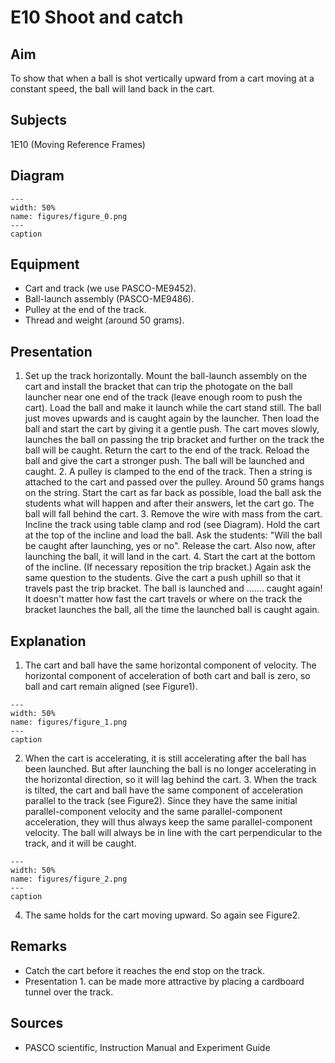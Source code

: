 # E10 Shoot and catch 
    
  
## Aim   
 To show that when a ball is shot vertically upward from a cart moving at a constant speed, the ball will land back in the cart.    
  
## Subjects   
 1E10 (Moving Reference Frames)   
  
## Diagram   
   
```{figure} figures/figure_0.png  
---  
width: 50%  
name: figures/figure_0.png  
---  
caption  
``` 
     
  
## Equipment   
 
 *  Cart and track (we use PASCO-ME9452). 
 *  Ball-launch assembly (PASCO-ME9486). 
 *  Pulley at the end of the track. 
 *  Thread and weight (around 50 grams).
     
  
## Presentation   
 1. Set up the track horizontally. Mount the ball-launch assembly on the cart and install the bracket that can trip the photogate on the ball launcher near one end of the track (leave enough room to push the cart). Load the ball and make it launch while the cart stand still. The ball just moves upwards and is caught again by the launcher. Then load the ball and start the cart by giving it a gentle push. The cart moves slowly, launches the ball on passing the trip bracket and further on the track the ball will be caught. Return the cart to the end of the track. Reload the ball and give the cart a stronger push. The ball will be launched and caught. 2. A pulley is clamped to the end of the track. Then a string is attached to the cart and passed over the pulley. Around 50 grams hangs on the string. Start the cart as far back as possible, load the ball ask the students what will happen and after their answers, let the cart go. The ball will fall behind the cart. 3. Remove the wire with mass from the cart. Incline the track using table clamp and rod (see Diagram). Hold the cart at the top of the incline and load the ball. Ask the students: "Will the ball be caught after launching, yes or no". Release the cart. Also now, after launching the ball, it will land in the cart. 4. Start the cart at the bottom of the incline. (If necessary reposition the trip bracket.) Again ask the same question to the students. Give the cart a push uphill so that it travels past the trip bracket. The ball is launched and ……. caught again! It doesn't matter how fast the cart travels or where on the track the bracket launches the ball, all the time the launched ball is caught again.   
  
## Explanation   
 1. The cart and ball have the same horizontal component of velocity. The horizontal component of acceleration of both cart and ball is zero, so ball and cart remain aligned (see Figure1).    
```{figure} figures/figure_1.png  
---  
width: 50%  
name: figures/figure_1.png  
---  
caption  
``` 
 2. When the cart is accelerating, it is still accelerating after the ball has been launched. But after launching the ball is no longer accelerating in the horizontal direction, so it will lag behind the cart. 3. When the track is tilted, the cart and ball have the same component of acceleration parallel to the track (see Figure2). Since they have the same initial parallel-component velocity and the same parallel-component acceleration, they will thus always keep the same parallel-component velocity. The ball will always be in line with the cart perpendicular to the track, and it  will be caught.     
```{figure} figures/figure_2.png  
---  
width: 50%  
name: figures/figure_2.png  
---  
caption  
``` 
 4. The same holds for the cart moving upward. So again see Figure2.   
  
## Remarks   
 
 *  Catch the cart before it reaches the end stop on the track. 
 *  Presentation 1. can be made more attractive by placing a cardboard tunnel over the track.
   
  
## Sources   
 
 *  PASCO scientific, Instruction Manual and Experiment Guide
  